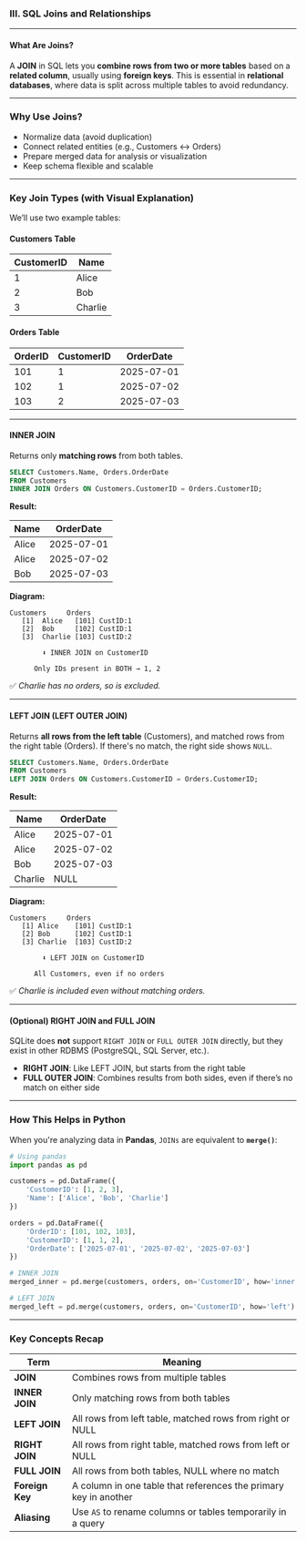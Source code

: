 
### **III. SQL Joins and Relationships**

---

#### **What Are Joins?**

A **JOIN** in SQL lets you **combine rows from two or more tables** based on a **related column**, usually using **foreign keys**. This is essential in **relational databases**, where data is split across multiple tables to avoid redundancy.

---

### **Why Use Joins?**

* Normalize data (avoid duplication)
* Connect related entities (e.g., Customers ↔ Orders)
* Prepare merged data for analysis or visualization
* Keep schema flexible and scalable

---

### **Key Join Types (with Visual Explanation)**

We’ll use two example tables:

#### **Customers Table**

| CustomerID | Name    |
| ---------- | ------- |
| 1          | Alice   |
| 2          | Bob     |
| 3          | Charlie |

#### **Orders Table**

| OrderID | CustomerID | OrderDate  |
| ------- | ---------- | ---------- |
| 101     | 1          | 2025-07-01 |
| 102     | 1          | 2025-07-02 |
| 103     | 2          | 2025-07-03 |

---

#### INNER JOIN

Returns only **matching rows** from both tables.

```sql
SELECT Customers.Name, Orders.OrderDate
FROM Customers
INNER JOIN Orders ON Customers.CustomerID = Orders.CustomerID;
```

**Result:**

| Name  | OrderDate  |
| ----- | ---------- |
| Alice | 2025-07-01 |
| Alice | 2025-07-02 |
| Bob   | 2025-07-03 |

**Diagram:**

```
Customers     Orders
   [1]  Alice   [101] CustID:1
   [2]  Bob     [102] CustID:1
   [3]  Charlie [103] CustID:2

        ⬇ INNER JOIN on CustomerID

      Only IDs present in BOTH → 1, 2
```

✅ *Charlie has no orders, so is excluded.*

---

#### LEFT JOIN (LEFT OUTER JOIN)

Returns **all rows from the left table** (Customers), and matched rows from the right table (Orders). If there's no match, the right side shows `NULL`.

```sql
SELECT Customers.Name, Orders.OrderDate
FROM Customers
LEFT JOIN Orders ON Customers.CustomerID = Orders.CustomerID;
```

**Result:**

| Name    | OrderDate  |
| ------- | ---------- |
| Alice   | 2025-07-01 |
| Alice   | 2025-07-02 |
| Bob     | 2025-07-03 |
| Charlie | NULL       |

**Diagram:**

```
Customers     Orders
   [1] Alice    [101] CustID:1
   [2] Bob      [102] CustID:1
   [3] Charlie  [103] CustID:2

        ⬇ LEFT JOIN on CustomerID

      All Customers, even if no orders
```

✅ *Charlie is included even without matching orders.*

---

#### (Optional)  RIGHT JOIN and FULL JOIN

SQLite does **not** support `RIGHT JOIN` or `FULL OUTER JOIN` directly, but they exist in other RDBMS (PostgreSQL, SQL Server, etc.).

* **RIGHT JOIN**: Like LEFT JOIN, but starts from the right table
* **FULL OUTER JOIN**: Combines results from both sides, even if there’s no match on either side

---

###  **How This Helps in Python**

When you're analyzing data in **Pandas**, `JOINs` are equivalent to **`merge()`**:

```python
# Using pandas
import pandas as pd

customers = pd.DataFrame({
    'CustomerID': [1, 2, 3],
    'Name': ['Alice', 'Bob', 'Charlie']
})

orders = pd.DataFrame({
    'OrderID': [101, 102, 103],
    'CustomerID': [1, 1, 2],
    'OrderDate': ['2025-07-01', '2025-07-02', '2025-07-03']
})

# INNER JOIN
merged_inner = pd.merge(customers, orders, on='CustomerID', how='inner')

# LEFT JOIN
merged_left = pd.merge(customers, orders, on='CustomerID', how='left')
```

---

### Key Concepts Recap

| Term            | Meaning                                                          |
| --------------- | ---------------------------------------------------------------- |
| **JOIN**        | Combines rows from multiple tables                               |
| **INNER JOIN**  | Only matching rows from both tables                              |
| **LEFT JOIN**   | All rows from left table, matched rows from right or NULL        |
| **RIGHT JOIN**  | All rows from right table, matched rows from left or NULL        |
| **FULL JOIN**   | All rows from both tables, NULL where no match                   |
| **Foreign Key** | A column in one table that references the primary key in another |
| **Aliasing**    | Use `AS` to rename columns or tables temporarily in a query      |

